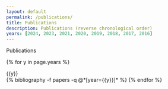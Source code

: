 ```yaml
---
layout: default
permalink: /publications/
title: Publications
description: Publications (reverse chronological order)
years: [2024, 2023, 2021, 2020, 2019, 2018, 2017, 2016]
---
```

<div class="card border-bottom-primary shadow py-2 mb-4">
        <div class="card-body">
          <div class="row no-gutters align-items-center">
            <div class="col mr-2">
              <div class="h2 font-weight-bold text-primary mb-1">Publications</div>
            </div>
          </div>
        </div>
</div>

{% for y in page.years %}
  <div class="card border-left-primary shadow mb-1">
          <div class="card-body">
            <div class="h2 font-weight-bold text-primary mb-1">{{y}}</div>
          </div>
  </div>
{% bibliography -f papers -q @*[year={{y}}]* %}
{% endfor %}
